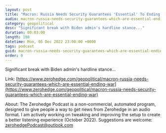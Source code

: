 ```yaml
---
layout: post
title: "Macron: Russia Needs Security Guarantees 'Essential' To Ending The War"
audio: macron-russia-needs-security-guarantees-which-are-essential-ending-war-0
category: geopolitical
desc: "Significant break with Biden admin's hardline stance..."
duration: 00:03:00
length: 180
datetime: Mon, 05 Dec 2022 23:00:00 +0000
tags: podcast
guid: macron-russia-needs-security-guarantees-which-are-essential-ending-war-0
order: 0
---
```

Significant break with Biden admin's hardline stance...

Link: [https://www.zerohedge.com/geopolitical/macron-russia-needs-security-guarantees-which-are-essential-ending-war](https://www.zerohedge.com/geopolitical/macron-russia-needs-security-guarantees-which-are-essential-ending-war)

About: The Zerohedge Podcast is a non-commercial, automated program, designed to give people a way to get news from Zerohedge in an audio format.  I am actively working on tweaking and improving the setup to create a better listening experience (October 2022).  Suggestions are welcome: [zerohedgePodcast@outlook.com](mailto:zerohedgePodcast@outlook.com)